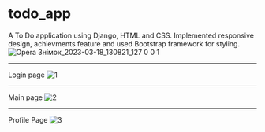 # todo_app
A To Do application using Django, HTML and CSS. Implemented responsive design, achievments feature and used Bootstrap framework for styling.
![Opera Знімок_2023-03-18_130821_127 0 0 1](https://user-images.githubusercontent.com/78152547/226101762-c1be287e-b856-4f58-86c5-5f92357845bb.png)
__________________________________________________________________________________________________________________________________________________
Login page
![1](https://user-images.githubusercontent.com/78152547/226101860-02647ee2-953b-4837-9a0d-1396f31f0ab2.png)
__________________________________________________________________________________________________________________________________________________
Main page
![2](https://user-images.githubusercontent.com/78152547/226101908-bae3482d-9c8a-463c-b9fe-159f8f1f86af.png)
__________________________________________________________________________________________________________________________________________________
Profile Page
![3](https://user-images.githubusercontent.com/78152547/226101941-07ed3891-487b-4c0c-b8bf-413538cb1b13.png)
